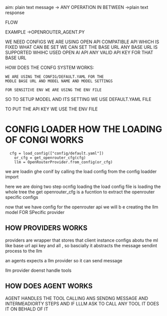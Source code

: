 
aim:
plain text message -> ANY OPERATION IN BETWEEN ->plain text response 


FLOW

EXAMPLE ->OPENROUTER_AGENT.PY


WE NEED CONFIGS 
WE ARE USING OPEN API COMPATIBLE API WHICH IS FIXED
WHAT CAN BE SET
 WE CAN SET THE BASE URL ANY BASE URL IS SUPPORTED WHIHC USED OPEN AI API
 ANY VALID API KEY FOR THAT BASE URL

 HOW DOES THE CONFG SYSTEM WORKS:

    WE ARE USING THE CONFIG/DEFAULT.YAML FOR THE 
    MODLE BASE URL AND MODEL NAME AND MODEL SETTINGS

    FOR SENSITIVE ENV WE ARE USING THE ENV FILE 

SO TO SETUP MODEL AND ITS SETTING WE USE DEFAULT.YAML FILE

TO PUT THE API KEY WE USE THE ENV FILE

#  CONFIG LOADER HOW THE LOADING OF CONGI WORKS 

```
  cfg = load_config(["config/default.yaml"])
    or_cfg = get_openrouter_cfg(cfg)
    llm = OpenRouterProvider.from_config(or_cfg)

```
we are loadin ghe conif by calling the load config from the config loadder import 

here we are doing two step ocnfig loading 
the load config file is loading the whole tree
the get openrouter_cfg is a fucntion to extract the openrouter specific configs



now that we have config for the openrouter api
we will b e creating the llm model FOR SPecific provider

## HOW PROVIDERS WORKS

providers are wrapper that stores that client instance configs abotu the ml like base url api key and all , so bascially it abstracts the message sendint process to the llm

an agents expects a llm provider so it can send message

llm provider doenst handle tools

## HOW DOES AGENT WORKS

AGENT HANDLES THE TOOL CALLING ANS SENDNG MESSAGE AND INTERMEADIORTY STEPS AND IF LLLM ASK TO CALL ANY TOOL IT DOES IT ON BEHALD OF IT 






